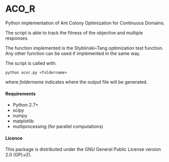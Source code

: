 ACO_R
=====

Python implementation of Ant Colony Optimization for Continuous Domains.

The script is able to track the fitness of the objective and multiple responses.

The function implemented is the Styblinski–Tang optimization test function.
Any other function can be used if implemented in the same way.

The script is called with:

`python acor.py <foldername>`

where *foldername* indicates where the output file will be generated. 

#### Requirements

- Python 2.7+
- scipy
- numpy
- matplotlib
- multiprocessing (for parallel computations) 

#### Licence

This package is distributed under the GNU General Public License version 2.0 (GPLv2).


